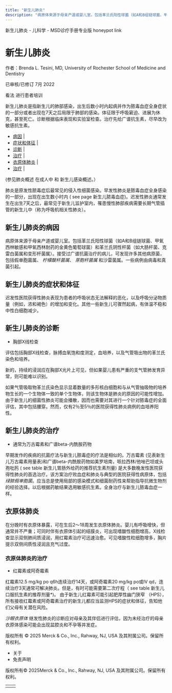 ```yaml
---
title: "新生儿肺炎"
description: "病原体来源于母亲产道或婴儿室。包括革兰氏阳性球菌（如A和B组链球菌、甲氧西林敏感和甲氧西林耐药的金黄色葡萄球菌）和革兰氏阴性杆菌（如大肠杆菌、克雷白菌属和变形杆菌属）。接受过广谱抗菌治疗的病儿，可发现许多其他病原菌，包括假单胞菌属、 _柠檬酸杆菌属_、 _芽胞杆菌属_ 和沙雷菌属。一些病例由病毒和真菌引起。"
---
```


﻿新生儿肺炎 \- 儿科学 \- MSD诊疗手册专业版 honeypot link

# 新生儿肺炎

作者：Brenda L. Tesini, MD, University of Rochester School of Medicine and Dentistry

已审核/已修订 7月 2022

看法 进行患者培训

新生儿肺炎是指新生儿的肺部感染，出生后数小时内起病并作为脓毒血症全身症状的一部分或者出现在7天之后局限于肺部的感染。体征限于呼吸窘迫、进展为休克，甚至死亡。诊断根据临床表现和实验室检查。治疗先给广谱抗生素，尽早改为敏感抗生素。

- [病因](#病因_v1092085_zh) \|
- [症状和体征](#症状和体征_v1092097_zh) \|
- [诊断](#诊断_v1092100_zh) \|
- [治疗](#治疗_v1092103_zh) \|
- [衣原体肺炎](#衣原体肺炎_v1092111_zh) \|
- [治疗](#治疗_v23360494_zh) \|

(参见肺炎概述 在成人中 和 新生儿感染概述。）

肺炎是原发性脓毒症后最常见的侵入性细菌感染。早发性肺炎是脓毒血症全身感染的一部分，出现在出生数小时内 ( see page 新生儿脓毒血症)。迟发性肺炎通常发生在出生7天之后，最常见于新生儿监护室内，罹患慢性肺部疾病需要长期气管插管的新生儿中（称为呼吸机相关性肺炎）。

## 新生儿肺炎的病因

病原体来源于母亲产道或婴儿室。包括革兰氏阳性球菌（如A和B组链球菌、甲氧西林敏感和甲氧西林耐药的金黄色葡萄球菌）和革兰氏阴性杆菌（如大肠杆菌、克雷白菌属和变形杆菌属）。接受过广谱抗菌治疗的病儿，可发现许多其他病原菌，包括假单胞菌属、 _柠檬酸杆菌属_、 _芽胞杆菌属_ 和沙雷菌属。一些病例由病毒和真菌引起。

## 新生儿肺炎的症状和体征

迟发性医院获得性肺炎表现为患者的呼吸状态无法解释的恶化，以及呼吸分泌物质量（例如，浓和褐色）的增加和变化。其他一些新生儿可骤然起病，有体温不稳和中性白细胞减少。

## 新生儿肺炎的诊断

- 胸部X线检查


评估包括胸部X线检查，脉搏血氧饱和度测定，血培养，以及气管吸出物的革兰氏染色和培养。

新的，持续的浸润应在胸部X光片上可见，但如果婴儿患有严重的支气管肺发育异常，则可能难以识别。

如果气管吸取物革兰氏染色显示显着数量的多形核白细胞和与从气管抽吸物的培养物生长的一个生物体一致的单个生物体，则该生物体是肺炎的原因的可能性增加。由于新生儿的细菌性肺炎可能会播散，因而也需要对其进行一个针对脓毒症的全面评估，其中包括腰穿。然而，仅有2％至5％的医院获得性肺炎病例的血培养阳性。

## 新生儿肺炎的治疗

- 通常为万古霉素和广谱beta-内酰胺药物


早期发作的疾病的抗菌疗法与新生儿脓毒症的疗法是相似的。万古霉素 (见表新生儿万古霉素用量表)和广谱beta-内酰胺药物如美罗培南，哌拉西林/他唑巴坦或头孢吡肟 ( see table 新生儿胃肠外给药的推荐抗生素剂量) 是大多数晚发性医院获得性肺炎的首选治疗。该方案治疗败血症和肺炎与典型的医院获得性病原体，包括 _绿脓假单胞菌_。应当总是使用局部的感染模式和细菌耐药性来帮助指导抗微生物剂的经验选择。以后根据药敏结果选用敏感抗生素。全身治疗与新生儿脓毒血症一样。

## 衣原体肺炎

在分娩时有衣原体暴露，可在生后2～18周发生衣原体肺炎。婴儿有呼吸增快，但通常并不严重；可同时伴有衣原体引起的结膜炎，可出现嗜酸性细胞增高，X线检查显示双侧肺间质浸润，用红霉素治疗可迅速治愈。可见嗜酸性粒细胞增多，胸片提示双侧间质性浸润且充气过度。

### 衣原体肺炎的治疗

- 红霉素或阿奇霉素


红霉素12.5 mg/kg po q6h连续治疗14天，或阿奇霉素20 mg/kg po或IV qd，连续治疗3天通常可解决肺炎。但是，有时可能需要第二次疗程（ see table 新生儿口服抗生素的推荐剂量\*)。 由于新生儿红霉素可能引起肥厚性幽门狭窄 （HPS），所有接收红霉素或阿奇霉素治疗的新生儿都应当监测HPS的症状和体征，告知他们父母有关潜在风险。

_沙眼衣原体_ 继发性肺炎的诊断应对母亲及其伴侣进行评估，因为未经治疗的母亲衣原体感染可能会出现盆腔炎和不孕等并发症。



版权所有 © 2025
Merck & Co., Inc., Rahway, NJ, USA 及其附属公司。保留所有权利。

- 关于
- 免责声明

版权所有© 2025Merck & Co., Inc., Rahway, NJ, USA 及其附属公司。保留所有权利。

|     |     |
| --- | --- |
|  |  |